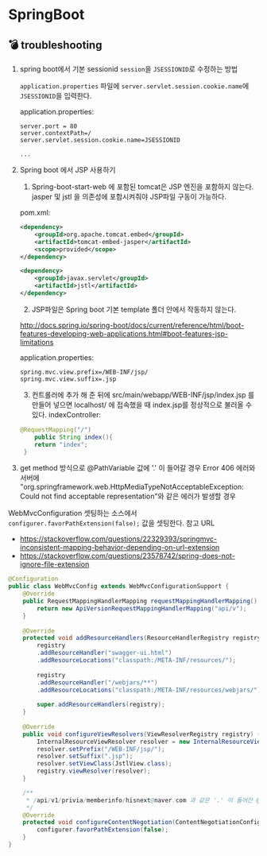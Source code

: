 # SpringBoot

## :bomb: troubleshooting
1. spring boot에서 기본 sessionid `session`을 `JSESSIONID`로 수정하는 방법

    `application.properties` 파일에 `server.servlet.session.cookie.name`에 `JSESSIONID`을 입력한다.
    
    application.properties:
    ```properties
    server.port = 80
    server.contextPath=/
    server.servlet.session.cookie.name=JSESSIONID
    
    ... 
    ``` 

2. Spring boot 에서 JSP 사용하기
    1) Spring-boot-start-web 에 포함된 tomcat은 JSP 엔진을 포함하지 않는다.  jasper 및 jstl 을 의존성에 포함시켜줘야 JSP파일 구동이 가능하다.
    
    pom.xml:    
    ```xml
    <dependency>
        <groupId>org.apache.tomcat.embed</groupId>
        <artifactId>tomcat-embed-jasper</artifactId>
        <scope>provided</scope>
    </dependency>
    
    <dependency>
        <groupId>javax.servlet</groupId>
        <artifactId>jstl</artifactId>
    </dependency>
    ```
    
    2) JSP파일은 Spring boot 기본 template 폴더 안에서 작동하지 않는다.
     
    http://docs.spring.io/spring-boot/docs/current/reference/html/boot-features-developing-web-applications.html#boot-features-jsp-limitations
        
    application.properties:
    ```properties
    spring.mvc.view.prefix=/WEB-INF/jsp/
    spring.mvc.view.suffix=.jsp
    ```
    
    3) 컨트롤러에 추가 해 준 뒤에 src/main/webapp/WEB-INF/jsp/index.jsp 를 만들어 넣으면 localhost/ 에 접속했을 때 index.jsp를 정상적으로 불러올 수 있다.
    indexController:
    ```java
    @RequestMapping("/")
        public String index(){
        return "index";
     }
    ```
    
3. get method 방식으로 @PathVariable 값에 '.' 이 들어갈 경우 Error 406 에러와 서버에 "org.springframework.web.HttpMediaTypeNotAcceptableException: Could not find acceptable representation"와 같은 에러가 발생할 경우

WebMvcConfiguration 셋팅하는 소스에서 `configurer.favorPathExtension(false);` 값을 셋팅한다.
참고 URL
- https://stackoverflow.com/questions/22329393/springmvc-inconsistent-mapping-behavior-depending-on-url-extension
- https://stackoverflow.com/questions/23578742/spring-does-not-ignore-file-extension
```java
@Configuration
public class WebMvcConfig extends WebMvcConfigurationSupport {
    @Override
    public RequestMappingHandlerMapping requestMappingHandlerMapping() {
        return new ApiVersionRequestMappingHandlerMapping("api/v");
    }
    
    @Override
    protected void addResourceHandlers(ResourceHandlerRegistry registry) {
        registry
        .addResourceHandler("swagger-ui.html")
        .addResourceLocations("classpath:/META-INF/resources/");
        
        registry
        .addResourceHandler("/webjars/**")
        .addResourceLocations("classpath:/META-INF/resources/webjars/");
        
        super.addResourceHandlers(registry);
    }
    
    @Override
    public void configureViewResolvers(ViewResolverRegistry registry) {
        InternalResourceViewResolver resolver = new InternalResourceViewResolver();
        resolver.setPrefix("/WEB-INF/jsp/");
        resolver.setSuffix(".jsp");
        resolver.setViewClass(JstlView.class);
        registry.viewResolver(resolver);
    }

    /**
     * /api/v1/privia/memberinfo/hisnext@naver.com 과 같은 '.' 이 들어간 @PathVariable 값을 받기 위해선 아래 셋팅이 필요하다. 
     */
    @Override
    protected void configureContentNegotiation(ContentNegotiationConfigurer configurer) {
        configurer.favorPathExtension(false);
    }
}
```
